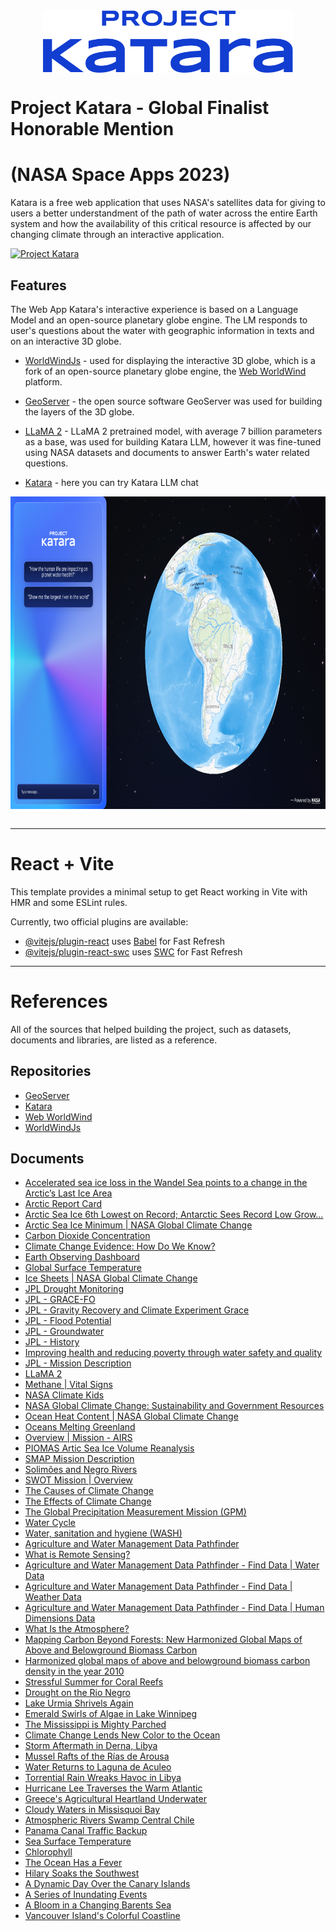 <div style="display:flex;justify-content:center;">
    <img src="./katara.png" height="100" />
</div>

# Project Katara - Global Finalist Honorable Mention 
# (NASA Space Apps 2023)
Katara is a free web application that uses NASA's satellites data for giving to users a better understandment of the path of water across the entire Earth system and how the availability of this critical resource is affected by our changing climate through an interactive application. 

[![Project Katara](https://img.youtube.com/vi/rtFM8AYH_T0/maxresdefault.jpg)](https://www.youtube.com/watch?v=rtFM8AYH_T0 "Project Katara - Full Demonstration")

## Features

The Web App Katara's interactive experience is based on a Language Model and an open-source planetary globe engine. The LM responds to user's questions about the water with geographic information in texts and on an interactive 3D globe. 

- [WorldWindJs](https://github.com/WorldWindEarth/worldwindjs) - used for displaying the interactive 3D globe, which is a fork of an open-source planetary globe engine, the [Web WorldWind](https://worldwind.arc.nasa.gov/web/) platform.

- [GeoServer](https://github.com/project-katara/geoserver) - the open source software GeoServer was used for building the layers of the 3D globe.

- [LLaMA 2](https://huggingface.co/docs/transformers/main/model_doc/llama2) - LLaMA 2 pretrained model, with average 7 billion parameters as a base, was used for building Katara LLM, however it was fine-tuned using NASA datasets and documents to answer Earth's water related questions.

- [Katara](https://huggingface.co/spaces/dkdaniz/katara) - here you can try Katara LLM chat
  
<div style="display:flex;justify-content:center;">
    <img src="./app_img.png" height="500"/>
</div>
</br>

***

# React + Vite
This template provides a minimal setup to get React working in Vite with HMR and some ESLint rules.

Currently, two official plugins are available:

- [@vitejs/plugin-react](https://github.com/vitejs/vite-plugin-react/blob/main/packages/plugin-react/README.md) uses [Babel](https://babeljs.io/) for Fast Refresh
- [@vitejs/plugin-react-swc](https://github.com/vitejs/vite-plugin-react-swc) uses [SWC](https://swc.rs/) for Fast Refresh

***

# References
All of the sources that helped building the project, such as datasets, documents and libraries, are listed as a reference.

## Repositories

- [GeoServer](https://github.com/project-katara/geoserver)
- [Katara](https://huggingface.co/spaces/dkdaniz/katara)
- [Web WorldWind](https://worldwind.arc.nasa.gov/web/)
- [WorldWindJs](https://github.com/WorldWindEarth/worldwindjs)
  
## Documents

- [Accelerated sea ice loss in the Wandel Sea points to a change in the Arctic’s Last Ice Area](https://www.nature.com/articles/s43247-021-00197-5)
- [Arctic Report Card](https://arctic.noaa.gov/Report-card/)
- [Arctic Sea Ice 6th Lowest on Record; Antarctic Sees Record Low Grow...](https://climate.nasa.gov/news/3284/arctic-sea-ice-6th-lowest-on-record-antarctic-sees-record-low-growth/)
- [Arctic Sea Ice Minimum | NASA Global Climate Change](https://climate.nasa.gov/vital-signs/arctic-sea-ice/)
- [Carbon Dioxide Concentration](https://climate.nasa.gov/vital-signs/carbon-dioxide/)
- [Climate Change Evidence: How Do We Know?](https://climate.nasa.gov/evidence/)
- [Earth Observing Dashboard](https://eodashboard.org/explore)
- [Global Surface Temperature](https://climate.nasa.gov/vital-signs/global-temperature/)
- [Ice Sheets | NASA Global Climate Change](https://climate.nasa.gov/vital-signs/ice-sheets/)
- [JPL Drought Monitoring](https://grace.jpl.nasa.gov/applications/drought-monitoring/)
- [JPL - GRACE-FO](https://grace.jpl.nasa.gov/mission/grace-fo/)
- [JPL - Gravity Recovery and Climate Experiment Grace](https://www.jpl.nasa.gov/missions/gravity-recovery-and-climate-experiment-grace)
- [JPL - Flood Potential](https://grace.jpl.nasa.gov/applications/flood-potential/)
- [JPL - Groundwater](https://grace.jpl.nasa.gov/applications/groundwater/)
- [JPL - History](https://www.jpl.nasa.gov/who-we-are/history)
- [Improving health and reducing poverty through water safety and quality](https://www.who.int/activities/improving-water-safety)
- [JPL - Mission Description](https://smap.jpl.nasa.gov/mission/description/)
- [LLaMA 2](https://huggingface.co/docs/transformers/main/model_doc/llama2)
- [Methane | Vital Signs](https://climate.nasa.gov/vital-signs/methane/)
- [NASA Climate Kids](https://climatekids.nasa.gov/carbon/)
- [NASA Global Climate Change: Sustainability and Government Resources](https://climate.nasa.gov/solutions/resources/)
- [Ocean Heat Content | NASA Global Climate Change](https://climate.nasa.gov/vital-signs/ocean-warming/)
- [Oceans Melting Greenland](https://omg.jpl.nasa.gov/)
- [Overview | Mission - AIRS](https://airs.jpl.nasa.gov/mission/overview/)
- [PIOMAS Artic Sea Ice Volume Reanalysis](http://psc.apl.uw.edu/research/projects/arctic-sea-ice-volume-anomaly/)
- [SMAP Mission Description](https://smap.jpl.nasa.gov/mission/why-it-matters/)
- [Solimões and Negro Rivers](https://www.nasa.gov/image-article/solim%C3%B5es-negro-rivers/)
- [SWOT Mission | Overview](https://swot.jpl.nasa.gov/mission/overview/)
- [The Causes of Climate Change](https://climate.nasa.gov/causes/)
- [The Effects of Climate Change](https://climate.nasa.gov/effects/)
- [The Global Precipitation Measurement Mission (GPM)](https://gpm.nasa.gov/missions/GPM)
- [Water Cycle](https://www.nasa.gov/general/water-cycle/.)
- [Water, sanitation and hygiene (WASH)](https://www.who.int/health-topics/water-sanitation-and-hygiene-wash)
- [Agriculture and Water Management Data Pathfinder](https://www.earthdata.nasa.gov/learn/pathfinders/agricultural-and-water-resources-data-pathfinder)
- [What is Remote Sensing?](https://www.earthdata.nasa.gov/learn/backgrounders/remote-sensing)
- [Agriculture and Water Management Data Pathfinder - Find Data | Water Data](https://www.earthdata.nasa.gov/learn/pathfinders/agricultural-and-water-resources-data-pathfinder/find-data#water)
- [Agriculture and Water Management Data Pathfinder - Find Data | Weather Data](https://www.earthdata.nasa.gov/learn/pathfinders/agricultural-and-water-resources-data-pathfinder/find-data#weather)
- [Agriculture and Water Management Data Pathfinder - Find Data | Human Dimensions Data](https://www.earthdata.nasa.gov/learn/pathfinders/agricultural-and-water-resources-data-pathfinder/find-data#human-dimensions)
- [What Is the Atmosphere?](https://scied.ucar.edu/learning-zone/atmosphere/what-is-atmosphere)
- [Mapping Carbon Beyond Forests: New Harmonized Global Maps of Above and Belowground Biomass Carbon](https://www.earthdata.nasa.gov/learn/articles/biomass-carbon-density)
- [Harmonized global maps of above and belowground biomass carbon density in the year 2010](https://www.nature.com/articles/s41597-020-0444-4)
- [Stressful Summer for Coral Reefs](https://earthobservatory.nasa.gov/images/151945/stressful-summer-for-coral-reefs)
- [Drought on the Rio Negro](https://earthobservatory.nasa.gov/images/151961/drought-on-the-rio-negro)
- [Lake Urmia Shrivels Again](https://earthobservatory.nasa.gov/images/151913/lake-urmia-shrivels-again)
- [Emerald Swirls of Algae in Lake Winnipeg](https://earthobservatory.nasa.gov/images/151918/emerald-swirls-of-algae-in-lake-winnipeg)
- [The Mississippi is Mighty Parched](https://earthobservatory.nasa.gov/images/151897/the-mississippi-is-mighty-parched)
- [Climate Change Lends New Color to the Ocean](https://earthobservatory.nasa.gov/images/151894/climate-change-lends-new-color-to-the-ocean)
- [Storm Aftermath in Derna, Libya](https://earthobservatory.nasa.gov/images/151851/storm-aftermath-in-derna-libya)
- [Mussel Rafts of the Rías de Arousa](https://earthobservatory.nasa.gov/images/151746/mussel-rafts-of-the-rias-de-arousa)
- [Water Returns to Laguna de Aculeo](https://earthobservatory.nasa.gov/images/151836/water-returns-to-laguna-de-aculeo)
- [Torrential Rain Wreaks Havoc in Libya](https://earthobservatory.nasa.gov/images/151826/torrential-rain-wreaks-havoc-in-libya)
- [Hurricane Lee Traverses the Warm Atlantic](https://earthobservatory.nasa.gov/images/151822/hurricane-lee-traverses-the-warm-atlantic)
- [Greece's Agricultural Heartland Underwater](https://earthobservatory.nasa.gov/images/151816/greeces-agricultural-heartland-underwater)
- [Cloudy Waters in Missisquoi Bay](https://earthobservatory.nasa.gov/images/151799/cloudy-waters-in-missisquoi-bay)
- [Atmospheric Rivers Swamp Central Chile](https://earthobservatory.nasa.gov/images/151783/atmospheric-rivers-swamp-central-chile)
- [Panama Canal Traffic Backup](https://earthobservatory.nasa.gov/images/151778/panama-canal-traffic-backup)
- [Sea Surface Temperature](https://earthobservatory.nasa.gov/global-maps/MYD28M)
- [Chlorophyll](https://earthobservatory.nasa.gov/global-maps/MY1DMM_CHLORA)
- [The Ocean Has a Fever](https://earthobservatory.nasa.gov/images/151743/the-ocean-has-a-fever)
- [Hilary Soaks the Southwest](https://earthobservatory.nasa.gov/images/151733/hilary-soaks-the-southwest)
- [A Dynamic Day Over the Canary Islands](https://earthobservatory.nasa.gov/images/151711/a-dynamic-day-over-the-canary-islands)
- [A Series of Inundating Events](https://earthobservatory.nasa.gov/images/151664/a-series-of-inundating-events)
- [A Bloom in a Changing Barents Sea](https://earthobservatory.nasa.gov/images/151667/a-bloom-in-a-changing-barents-sea)
- [Vancouver Island's Colorful Coastline](https://earthobservatory.nasa.gov/images/151650/vancouver-islands-colorful-coastline)
